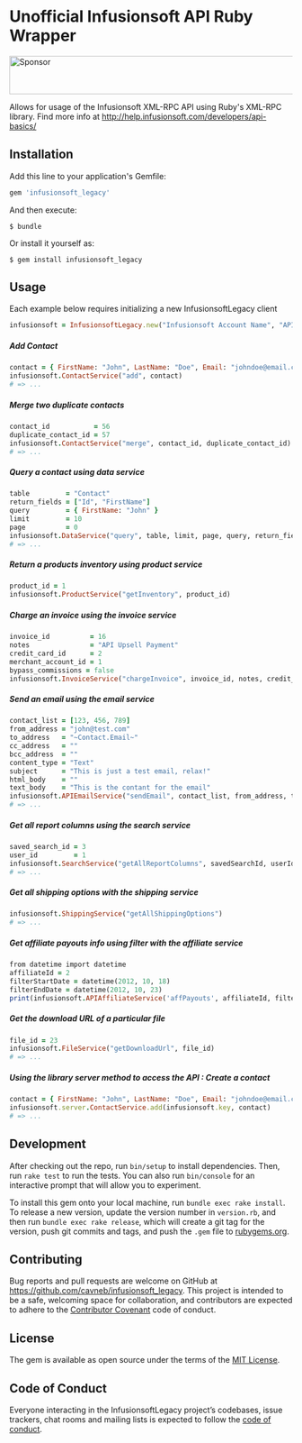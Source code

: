 # Unofficial Infusionsoft API Ruby Wrapper

<a href="https://app.codesponsor.io/link/Z24Ypyn8iC1Q4i6uCwNyLW3r/cavneb/infusionsoft_legacy" rel="nofollow"><img src="https://app.codesponsor.io/embed/Z24Ypyn8iC1Q4i6uCwNyLW3r/cavneb/infusionsoft_legacy.svg" style="width: 888px; height: 68px;" alt="Sponsor" /></a>

Allows for usage of the Infusionsoft XML-RPC API using Ruby's XML-RPC library. Find more info at http://help.infusionsoft.com/developers/api-basics/

## Installation

Add this line to your application's Gemfile:

```ruby
gem 'infusionsoft_legacy'
```

And then execute:

    $ bundle

Or install it yourself as:

    $ gem install infusionsoft_legacy

## Usage

Each example below requires initializing a new InfusionsoftLegacy client

```ruby
infusionsoft = InfusionsoftLegacy.new("Infusionsoft Account Name", "API Key Goes Here")
```

##### Add Contact

```ruby
contact = { FirstName: "John", LastName: "Doe", Email: "johndoe@email.com" }
infusionsoft.ContactService("add", contact)
# => ...
```

##### Merge two duplicate contacts

```ruby
contact_id           = 56
duplicate_contact_id = 57
infusionsoft.ContactService("merge", contact_id, duplicate_contact_id)
# => ...
```

##### Query a contact using data service

```ruby
table         = "Contact"
return_fields = ["Id", "FirstName"]
query         = { FirstName: "John" }
limit         = 10
page          = 0
infusionsoft.DataService("query", table, limit, page, query, return_fields)
# => ...
```

##### Return a products inventory using product service

```ruby
product_id = 1
infusionsoft.ProductService("getInventory", product_id)
```

##### Charge an invoice using the invoice service

```ruby
invoice_id          = 16
notes               = "API Upsell Payment"
credit_card_id      = 2
merchant_account_id = 1
bypass_commissions = false
infusionsoft.InvoiceService("chargeInvoice", invoice_id, notes, credit_card_id, merchant_account_id, bypass_commissions)
```

##### Send an email using the email service

```ruby
contact_list = [123, 456, 789]
from_address = "john@test.com"
to_address   = "~Contact.Email~"
cc_address   = ""
bcc_address  = ""
content_type = "Text"
subject      = "This is just a test email, relax!"
html_body    = ""
text_body    = "This is the contant for the email"
infusionsoft.APIEmailService("sendEmail", contact_list, from_address, to_address, cc_address, bcc_address, content_type, subject, html_body, text_body)
# => ...
```

##### Get all report columns using the search service

```ruby
saved_search_id = 3
user_id         = 1
infusionsoft.SearchService("getAllReportColumns", savedSearchId, userId)
# => ...
```

##### Get all shipping options with the shipping service

```ruby
infusionsoft.ShippingService("getAllShippingOptions")
# => ...
```

##### Get affiliate payouts info using filter with the affiliate service

```ruby
from datetime import datetime
affiliateId = 2
filterStartDate = datetime(2012, 10, 18)
filterEndDate = datetime(2012, 10, 23)
print(infusionsoft.APIAffiliateService('affPayouts', affiliateId, filterStartDate, filterEndDate))
```

##### Get the download URL of a particular file

```ruby
file_id = 23
infusionsoft.FileService("getDownloadUrl", file_id)
# => ...
```

##### Using the library server method to access the API : Create a contact

```ruby
contact = { FirstName: "John", LastName: "Doe", Email: "johndoe@email.com" }
infusionsoft.server.ContactService.add(infusionsoft.key, contact)
# => ...
```

## Development

After checking out the repo, run `bin/setup` to install dependencies. Then, run `rake test` to run the tests. You can also run `bin/console` for an interactive prompt that will allow you to experiment.

To install this gem onto your local machine, run `bundle exec rake install`. To release a new version, update the version number in `version.rb`, and then run `bundle exec rake release`, which will create a git tag for the version, push git commits and tags, and push the `.gem` file to [rubygems.org](https://rubygems.org).

## Contributing

Bug reports and pull requests are welcome on GitHub at https://github.com/cavneb/infusionsoft_legacy. This project is intended to be a safe, welcoming space for collaboration, and contributors are expected to adhere to the [Contributor Covenant](http://contributor-covenant.org) code of conduct.

## License

The gem is available as open source under the terms of the [MIT License](http://opensource.org/licenses/MIT).

## Code of Conduct

Everyone interacting in the InfusionsoftLegacy project’s codebases, issue trackers, chat rooms and mailing lists is expected to follow the [code of conduct](https://github.com/cavneb/infusionsoft_legacy/blob/master/CODE_OF_CONDUCT.md).
